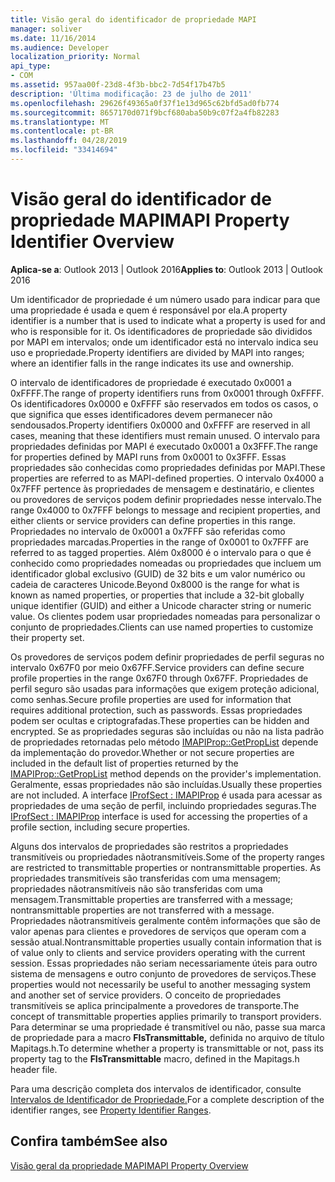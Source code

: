 ```yaml
---
title: Visão geral do identificador de propriedade MAPI
manager: soliver
ms.date: 11/16/2014
ms.audience: Developer
localization_priority: Normal
api_type:
- COM
ms.assetid: 957aa00f-23d8-4f3b-bbc2-7d54f17b47b5
description: 'Última modificação: 23 de julho de 2011'
ms.openlocfilehash: 29626f49365a0f37f1e13d965c62bfd5ad0fb774
ms.sourcegitcommit: 8657170d071f9bcf680aba50b9c07f2a4fb82283
ms.translationtype: MT
ms.contentlocale: pt-BR
ms.lasthandoff: 04/28/2019
ms.locfileid: "33414694"
---
```

# <a name="mapi-property-identifier-overview"></a><span data-ttu-id="86d7a-103">Visão geral do identificador de propriedade MAPI</span><span class="sxs-lookup"><span data-stu-id="86d7a-103">MAPI Property Identifier Overview</span></span>

  
  
<span data-ttu-id="86d7a-104">**Aplica-se a**: Outlook 2013 | Outlook 2016</span><span class="sxs-lookup"><span data-stu-id="86d7a-104">**Applies to**: Outlook 2013 | Outlook 2016</span></span> 
  
<span data-ttu-id="86d7a-105">Um identificador de propriedade é um número usado para indicar para que uma propriedade é usada e quem é responsável por ela.</span><span class="sxs-lookup"><span data-stu-id="86d7a-105">A property identifier is a number that is used to indicate what a property is used for and who is responsible for it.</span></span> <span data-ttu-id="86d7a-106">Os identificadores de propriedade são divididos por MAPI em intervalos; onde um identificador está no intervalo indica seu uso e propriedade.</span><span class="sxs-lookup"><span data-stu-id="86d7a-106">Property identifiers are divided by MAPI into ranges; where an identifier falls in the range indicates its use and ownership.</span></span> 
  
<span data-ttu-id="86d7a-107">O intervalo de identificadores de propriedade é executado 0x0001 a 0xFFFF.</span><span class="sxs-lookup"><span data-stu-id="86d7a-107">The range of property identifiers runs from 0x0001 through 0xFFFF.</span></span> <span data-ttu-id="86d7a-108">Os identificadores 0x0000 e 0xFFFF são reservados em todos os casos, o que significa que esses identificadores devem permanecer não sendousados.</span><span class="sxs-lookup"><span data-stu-id="86d7a-108">Property identifiers 0x0000 and 0xFFFF are reserved in all cases, meaning that these identifiers must remain unused.</span></span> <span data-ttu-id="86d7a-109">O intervalo para propriedades definidas por MAPI é executado 0x0001 a 0x3FFF.</span><span class="sxs-lookup"><span data-stu-id="86d7a-109">The range for properties defined by MAPI runs from 0x0001 to 0x3FFF.</span></span> <span data-ttu-id="86d7a-110">Essas propriedades são conhecidas como propriedades definidas por MAPI.</span><span class="sxs-lookup"><span data-stu-id="86d7a-110">These properties are referred to as MAPI-defined properties.</span></span> <span data-ttu-id="86d7a-111">O intervalo 0x4000 a 0x7FFF pertence às propriedades de mensagem e destinatário, e clientes ou provedores de serviços podem definir propriedades nesse intervalo.</span><span class="sxs-lookup"><span data-stu-id="86d7a-111">The range 0x4000 to 0x7FFF belongs to message and recipient properties, and either clients or service providers can define properties in this range.</span></span> <span data-ttu-id="86d7a-112">Propriedades no intervalo de 0x0001 a 0x7FFF são referidas como propriedades marcadas.</span><span class="sxs-lookup"><span data-stu-id="86d7a-112">Properties in the range of 0x0001 to 0x7FFF are referred to as tagged properties.</span></span> <span data-ttu-id="86d7a-113">Além 0x8000 é o intervalo para o que é conhecido como propriedades nomeadas ou propriedades que incluem um identificador global exclusivo (GUID) de 32 bits e um valor numérico ou cadeia de caracteres Unicode.</span><span class="sxs-lookup"><span data-stu-id="86d7a-113">Beyond 0x8000 is the range for what is known as named properties, or properties that include a 32-bit globally unique identifier (GUID) and either a Unicode character string or numeric value.</span></span> <span data-ttu-id="86d7a-114">Os clientes podem usar propriedades nomeadas para personalizar o conjunto de propriedades.</span><span class="sxs-lookup"><span data-stu-id="86d7a-114">Clients can use named properties to customize their property set.</span></span>
  
<span data-ttu-id="86d7a-115">Os provedores de serviços podem definir propriedades de perfil seguras no intervalo 0x67F0 por meio 0x67FF.</span><span class="sxs-lookup"><span data-stu-id="86d7a-115">Service providers can define secure profile properties in the range 0x67F0 through 0x67FF.</span></span> <span data-ttu-id="86d7a-116">Propriedades de perfil seguro são usadas para informações que exigem proteção adicional, como senhas.</span><span class="sxs-lookup"><span data-stu-id="86d7a-116">Secure profile properties are used for information that requires additional protection, such as passwords.</span></span> <span data-ttu-id="86d7a-117">Essas propriedades podem ser ocultas e criptografadas.</span><span class="sxs-lookup"><span data-stu-id="86d7a-117">These properties can be hidden and encrypted.</span></span> <span data-ttu-id="86d7a-118">Se as propriedades seguras são incluídas ou não na lista padrão de propriedades retornadas pelo método [IMAPIProp::GetPropList](imapiprop-getproplist.md) depende da implementação do provedor.</span><span class="sxs-lookup"><span data-stu-id="86d7a-118">Whether or not secure properties are included in the default list of properties returned by the [IMAPIProp::GetPropList](imapiprop-getproplist.md) method depends on the provider's implementation.</span></span> <span data-ttu-id="86d7a-119">Geralmente, essas propriedades não são incluídas.</span><span class="sxs-lookup"><span data-stu-id="86d7a-119">Usually these properties are not included.</span></span> <span data-ttu-id="86d7a-120">A interface [IProfSect : IMAPIProp](iprofsectimapiprop.md) é usada para acessar as propriedades de uma seção de perfil, incluindo propriedades seguras.</span><span class="sxs-lookup"><span data-stu-id="86d7a-120">The [IProfSect : IMAPIProp](iprofsectimapiprop.md) interface is used for accessing the properties of a profile section, including secure properties.</span></span> 
  
<span data-ttu-id="86d7a-121">Alguns dos intervalos de propriedades são restritos a propriedades transmitíveis ou propriedades nãotransmitíveis.</span><span class="sxs-lookup"><span data-stu-id="86d7a-121">Some of the property ranges are restricted to transmittable properties or nontransmittable properties.</span></span> <span data-ttu-id="86d7a-122">As propriedades transmitíveis são transferidas com uma mensagem; propriedades nãotransmitíveis não são transferidas com uma mensagem.</span><span class="sxs-lookup"><span data-stu-id="86d7a-122">Transmittable properties are transferred with a message; nontransmittable properties are not transferred with a message.</span></span> <span data-ttu-id="86d7a-123">Propriedades nãotransmitíveis geralmente contêm informações que são de valor apenas para clientes e provedores de serviços que operam com a sessão atual.</span><span class="sxs-lookup"><span data-stu-id="86d7a-123">Nontransmittable properties usually contain information that is of value only to clients and service providers operating with the current session.</span></span> <span data-ttu-id="86d7a-124">Essas propriedades não seriam necessariamente úteis para outro sistema de mensagens e outro conjunto de provedores de serviços.</span><span class="sxs-lookup"><span data-stu-id="86d7a-124">These properties would not necessarily be useful to another messaging system and another set of service providers.</span></span> <span data-ttu-id="86d7a-125">O conceito de propriedades transmitíveis se aplica principalmente a provedores de transporte.</span><span class="sxs-lookup"><span data-stu-id="86d7a-125">The concept of transmittable properties applies primarily to transport providers.</span></span> <span data-ttu-id="86d7a-126">Para determinar se uma propriedade é transmitível ou não, passe sua marca de propriedade para a macro **FIsTransmittable,** definida no arquivo de título Mapitags.h.</span><span class="sxs-lookup"><span data-stu-id="86d7a-126">To determine whether a property is transmittable or not, pass its property tag to the **FIsTransmittable** macro, defined in the Mapitags.h header file.</span></span> 
  
<span data-ttu-id="86d7a-127">Para uma descrição completa dos intervalos de identificador, consulte [Intervalos de Identificador de Propriedade.](property-identifier-ranges.md)</span><span class="sxs-lookup"><span data-stu-id="86d7a-127">For a complete description of the identifier ranges, see [Property Identifier Ranges](property-identifier-ranges.md).</span></span>
  
## <a name="see-also"></a><span data-ttu-id="86d7a-128">Confira também</span><span class="sxs-lookup"><span data-stu-id="86d7a-128">See also</span></span>



[<span data-ttu-id="86d7a-129">Visão geral da propriedade MAPI</span><span class="sxs-lookup"><span data-stu-id="86d7a-129">MAPI Property Overview</span></span>](mapi-property-overview.md)

